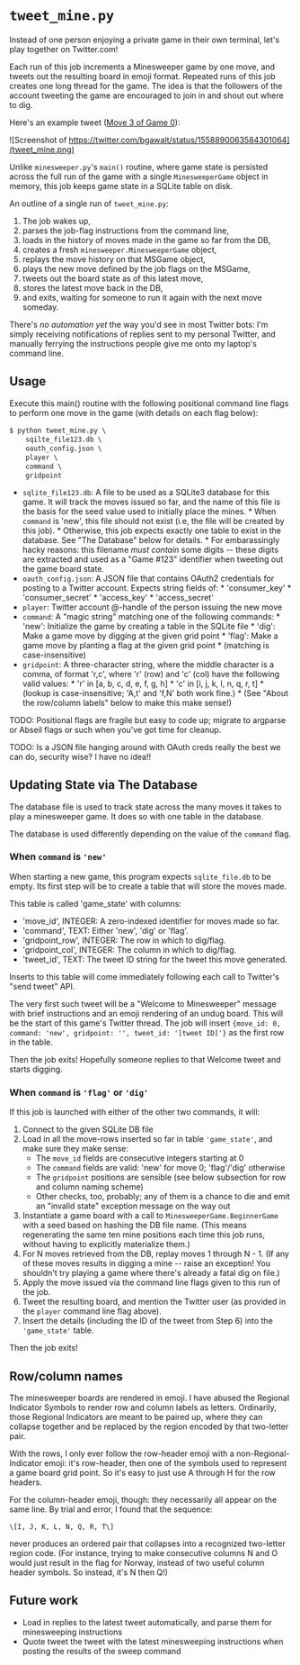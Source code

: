 # `tweet_mine.py`

Instead of one person enjoying a private game in their own terminal, let's
play together on Twitter.com!

Each run of this job increments a Minesweeper game by one move, and tweets out
the resulting board in emoji format.  Repeated runs of this job creates one long
thread for the game.  The idea is that the followers of the account tweeting the
game are encouraged to join in and shout out where to dig.

Here's an example tweet
([Move 3 of Game 0](https://twitter.com/bgawalt/status/1558890063584301064)):

![Screenshot of https://twitter.com/bgawalt/status/1558890063584301064](tweet_mine.png)

Unlike `minesweeper.py`'s `main()` routine, where game state is persisted across
the full run of the game with a single `MinesweeperGame` object in memory, this
job keeps game state in a SQLite table on disk.

An outline of a single run of `tweet_mine.py`:

1.  The job wakes up,
2.  parses the job-flag instructions from the command line,
2.  loads in the history of moves made in the game so far from the DB,
3.  creates a fresh `minesweeper.MinesweeperGame` object,
4.  replays the move history on that MSGame object,
5.  plays the new move defined by the job flags on the MSGame,
6.  tweets out the board state as of this latest move,
7.  stores the latest move back in the DB,
8.  and exits, waiting for someone to run it again with the next move someday.

There's *no automation yet* the way you'd see in most Twitter bots: I'm simply
receiving notifications of replies sent to my personal Twitter, and manually
ferrying the instructions people give me onto my laptop's command line.


## Usage

Execute this main() routine with the following positional command line flags
to perform one move in the game (with details on each flag below):

```shell
$ python tweet_mine.py \
    sqilte_file123.db \
    oauth_config.json \
    player \
    command \
    gridpoint
```

*  `sqlite_file123.db`: A file to be used as a SQLite3 database for this game.
        It will track the moves issued so far, and the name of this file is
        the basis for the seed value used to initially place the mines.
        *  When `command` is 'new', this file should not exist (i.e, the file
            will be created by this job).
        *  Otherwise, this job expects exactly one table to exist in the
            database.  See "The Database" below for details.
        *  For embarassingly hacky reasons: this filename *must contain* some
           digits -- these digits are extracted and used as a "Game #123"
           identifier when tweeting out the game board state.
*  `oauth_config.json`: A JSON file that contains OAuth2 credentials for posting
        to a Twitter account. Expects string fields of:
        *  'consumer_key'
        *  'consumer_secret'
        *  'access_key'
        *  'access_secret'
*  `player`: Twitter account @-handle of the person issuing the new move
*  `command`: A "magic string" matching one of the following commands:
        *  'new': Initialize the game by creating a table in the SQLite file
        *  'dig': Make a game move by digging at the given grid point
        *  'flag': Make a game move by planting a flag at the given grid point
        *  (matching is case-insensitive)
*  `gridpoint`: A three-character string, where the middle character is a comma,
        of format 'r,c', where 'r' (row) and 'c' (col) have the following valid
        values:
        *  'r' in [a, b, c, d, e, f, g, h]
        *  'c' in [i, j, k, l, n, q, r, t]
        *  (lookup is case-insensitive; 'A,t' and 'f,N' both work fine.)
        *  (See "About the row/column labels" below to make this make sense!)

TODO: Positional flags are fragile but easy to code up; migrate to argparse or
    Abseil flags or such when you've got time for cleanup.

TODO: Is a JSON file hanging around with OAuth creds really the best we can do,
    security wise?  I have no idea!!


## Updating State via The Database

The database file is used to track state across the many moves it takes to play
a minesweeper game.  It does so with one table in the database.

The database is used differently depending on the value of the `command` flag.

### When `command` is `'new'`

When starting a new game, this program expects `sqlite_file.db` to be empty.
Its first step will be to create a table that will store the moves made.

This table is called 'game_state' with columns:

*  'move_id', INTEGER: A zero-indexed identifier for moves made so far.
*  'command', TEXT: Either 'new', 'dig' or 'flag'.
*  'gridpoint_row', INTEGER: The row in which to dig/flag.
*  'gridpoint_col', INTEGER: The column in which to dig/flag.
*  'tweet_id', TEXT: The tweet ID string for the tweet this move generated.

Inserts to this table will come immediately following each call to Twitter's
"send tweet" API.

The very first such tweet will be a "Welcome to Minesweeper"
message with brief instructions and an emoji rendering of an undug board.
This will be the start of this game's Twitter thread.  The job will insert
`{move_id: 0, command: 'new', gridpoint: '', tweet_id: '[tweet ID]'}` as the
first row in the table.

Then the job exits!  Hopefully someone replies to that Welcome tweet and starts
digging.

### When `command` is `'flag'` or `'dig'`

If this job is launched with either of the other two commands, it will:

1.  Connect to the given SQLite DB file
2.  Load in all the move-rows inserted so far in table `'game_state'`, and make
    sure they make sense:
    *  The `move_id` fields are consecutive integers starting at 0
    *  The `command` fields are valid: 'new' for move 0; 'flag'/'dig' otherwise
    *  The `gridpoint` positions are sensible (see below subsection for row and
        column naming scheme)
    *  Other checks, too, probably; any of them is a chance to die and emit an
        "invalid state" exception message on the way out
3.  Instantiate a game board with a call to `MinesweeperGame.BeginnerGame` with
    a seed based on hashing the DB file name.  (This means regenerating the same
    ten mine positions each time this job runs, without having to explicitly
    materialize them.)
4.  For N moves retrieved from the DB, replay moves 1 through N - 1.
    (If any of these moves results in digging a mine -- raise an exception!
    You shouldn't try playing a game where there's already a fatal dig on file.)
5.  Apply the move issued via the command line flags given to this run of the
    job.
6.  Tweet the resulting board, and mention the Twitter user (as provided in the
    `player` command line flag above).
7.  Insert the details (including the ID of the tweet from Step 6) into the
    `'game_state'` table.

Then the job exits!


## Row/column names

The minesweeper boards are rendered in emoji.  I have abused the Regional
Indicator Symbols to render row and column labels as letters.  Ordinarily, those
Regional Indicators are meant to be paired up, where they can collapse together
and be replaced by the region encoded by that two-letter pair.

With the rows, I only ever follow the row-header emoji with a
non-Regional-Indicator emoji: it's row-header, then one of the symbols used to
represent a game board grid point.  So it's easy to just use A through H for
the row headers.

For the column-header emoji, though: they necessarily all appear on the same
line.  By trial and error, I found that the sequence:

    \[I, J, K, L, N, Q, R, T\]

never produces an ordered pair that collapses into a recognized two-letter
region code.  (For instance, trying to make consecutive columns N and O would
just result in the flag for Norway, instead of two useful column header
symbols.  So instead, it's N then Q!)


## Future work

*  Load in replies to the latest tweet automatically, and parse them for
    minesweeping instructions
*  Quote tweet the tweet with the latest minesweeping instructions when posting
    the results of the sweep command
